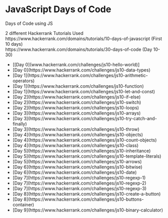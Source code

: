# JavaScript Days of Code

<p>Days of Code using JS</p>
<p>2 different Hackerrank Tutorials Used<br>
https://www.hackerrank.com/domains/tutorials/10-days-of-javascript (First 10 days)<br>
https://www.hackerrank.com/domains/tutorials/30-days-of-code (Day 10-30)</p>
<ul>
  <li>[[Day 0](www.hackerrank.com/challenges/js10-hello-world)]</li>
  <li>[Day 0](https://www.hackerrank.com/challenges/js10-data-types)</li>
  <li>[Day 1](https://www.hackerrank.com/challenges/js10-arithmetic-operators)</li>
  <li>[Day 1](https://www.hackerrank.com/challenges/js10-function)</li>
  <li>[Day 1](https://www.hackerrank.com/challenges/js10-let-and-const)</li>
  <li>[Day 2](https://www.hackerrank.com/challenges/js10-if-else)</li>
  <li>[Day 2](https://www.hackerrank.com/challenges/js10-switch)</li>
  <li>[Day 2](https://www.hackerrank.com/challenges/js10-loops)</li>
  <li>[Day 3](https://www.hackerrank.com/challenges/js10-arrays)</li>
  <li>[Day 3](https://www.hackerrank.com/challenges/js10-try-catch-and-finally)</li>
  <li>[Day 3](https://www.hackerrank.com/challenges/js10-throw)</li>
  <li>[Day 4](https://www.hackerrank.com/challenges/js10-objects)</li>
  <li>[Day 4](https://www.hackerrank.com/challenges/js10-count-objects)</li>
  <li>[Day 4](https://www.hackerrank.com/challenges/js10-class)</li>
  <li>[Day 5](https://www.hackerrank.com/challenges/js10-inheritance)</li>
  <li>[Day 5](https://www.hackerrank.com/challenges/js10-template-literals)</li>
  <li>[Day 5](https://www.hackerrank.com/challenges/js10-arrows)</li>
  <li>[Day 6](https://www.hackerrank.com/challenges/js10-bitwise)</li>
  <li>[Day 6](https://www.hackerrank.com/challenges/js10-date)</li>
  <li>[Day 7](https://www.hackerrank.com/challenges/js10-regexp-1)</li>
  <li>[Day 7](https://www.hackerrank.com/challenges/js10-regexp-2)</li>
  <li>[Day 7](https://www.hackerrank.com/challenges/js10-regexp-3)</li>
  <li>[Day 8](https://www.hackerrank.com/challenges/js10-create-a-button)</li>
  <li>[Day 8](https://www.hackerrank.com/challenges/js10-buttons-container)</li>
  <li>[Day 9](https://www.hackerrank.com/challenges/js10-binary-calculator)</li>
</ul>
